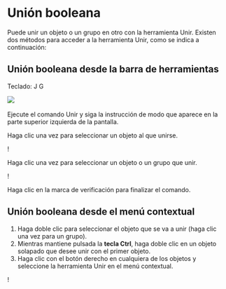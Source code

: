 # Unión booleana

Puede unir un objeto o un grupo en otro con la herramienta Unir. Existen dos métodos para acceder a la herramienta Unir, como se indica a continuación:

## Unión booleana desde la barra de herramientas

Teclado: J G

![](../.gitbook/assets/boolean\_join.png)

Ejecute el comando Unir y siga la instrucción de modo que aparece en la parte superior izquierda de la pantalla.

Haga clic una vez para seleccionar un objeto al que unirse.

\![](<../.gitbook/assets/cut_mode01 (1).png>)

Haga clic una vez para seleccionar un objeto o un grupo que unir.

\![](<../.gitbook/assets/cut_mode02 (1).png>)

Haga clic en la marca de verificación para finalizar el comando.

## Unión booleana desde el menú contextual

1. Haga doble clic para seleccionar el objeto que se va a unir (haga clic una vez para un grupo).
2. Mientras mantiene pulsada la **tecla Ctrl**, haga doble clic en un objeto solapado que desee unir con el primer objeto.
3. Haga clic con el botón derecho en cualquiera de los objetos y seleccione la herramienta Unir en el menú contextual.

\![](<../.gitbook/assets/join tool.png>)
